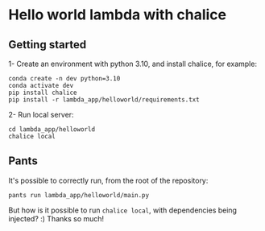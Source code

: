 # Hello world lambda with chalice

## Getting started

1- Create an environment with python 3.10, and install chalice, for example:

    conda create -n dev python=3.10
    conda activate dev
    pip install chalice
    pip install -r lambda_app/helloworld/requirements.txt

2- Run local server:

    cd lambda_app/helloworld
    chalice local

## Pants

It's possible to correctly run, from the root of the repository: 

```
pants run lambda_app/helloworld/main.py
```

But how is it possible to run `chalice local`, with dependencies being injected? :) Thanks so much!